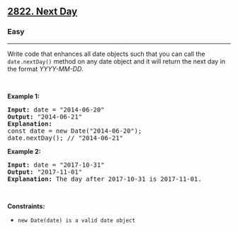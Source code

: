 <h2><a href="https://leetcode.com/problems/next-day">2822. Next Day</a></h2><h3>Easy</h3><hr><p>Write code that enhances all date objects such that you can call the <code>date.nextDay()</code>&nbsp;method on any date object and it will return&nbsp;the next day in the format <em>YYYY-MM-DD</em>.</p>

<p>&nbsp;</p>
<p><strong class="example">Example 1:</strong></p>

<pre>
<strong>Input:</strong> date = &quot;2014-06-20&quot;
<strong>Output:</strong> &quot;2014-06-21&quot;
<strong>Explanation:</strong> 
const date = new Date(&quot;2014-06-20&quot;);
date.nextDay(); // &quot;2014-06-21&quot;
</pre>

<p><strong class="example">Example 2:</strong></p>

<pre>
<strong>Input:</strong> date = &quot;2017-10-31&quot;
<strong>Output:</strong> &quot;2017-11-01&quot;
<strong>Explanation:</strong> The day after 2017-10-31 is 2017-11-01.
</pre>

<p>&nbsp;</p>
<p><strong>Constraints:</strong></p>

<ul>
	<li><code>new Date(date) is a valid date object</code></li>
</ul>
